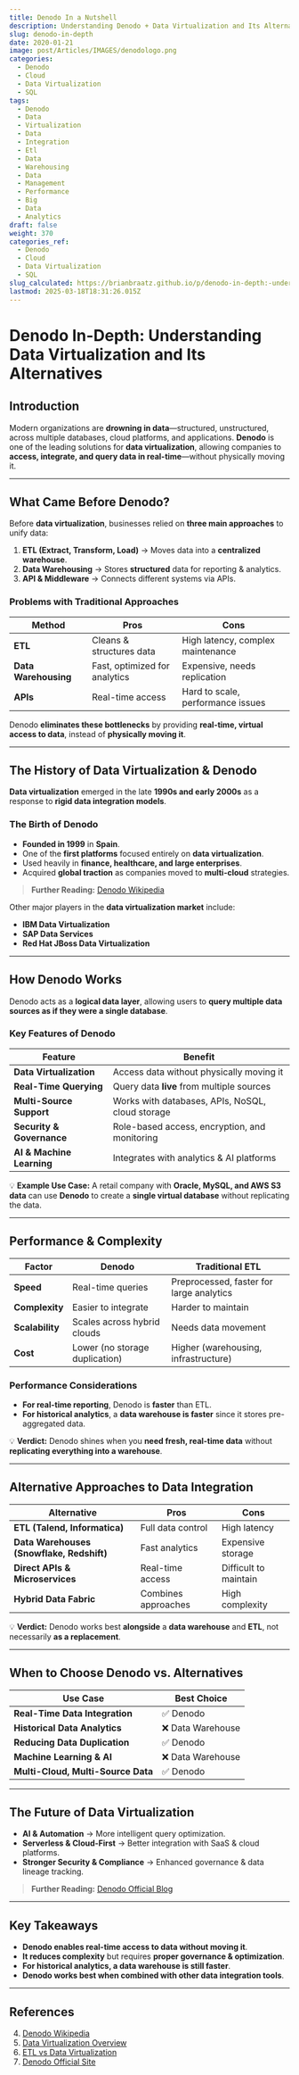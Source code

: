 ```yaml
---
title: Denodo In a Nutshell
description: Understanding Denodo + Data Virtualization and Its Alternatives
slug: denodo-in-depth
date: 2020-01-21
image: post/Articles/IMAGES/denodologo.png
categories:
  - Denodo
  - Cloud
  - Data Virtualization
  - SQL
tags:
  - Denodo
  - Data
  - Virtualization
  - Data
  - Integration
  - Etl
  - Data
  - Warehousing
  - Data
  - Management
  - Performance
  - Big
  - Data
  - Analytics
draft: false
weight: 370
categories_ref:
  - Denodo
  - Cloud
  - Data Virtualization
  - SQL
slug_calculated: https://brianbraatz.github.io/p/denodo-in-depth:-understanding-data-virtualization-and-its-alternatives
lastmod: 2025-03-18T18:31:26.015Z
---
```

# Denodo In-Depth: Understanding Data Virtualization and Its Alternatives

## Introduction

Modern organizations are **drowning in data**—structured, unstructured, across multiple databases, cloud platforms, and applications. **Denodo** is one of the leading solutions for **data virtualization**, allowing companies to **access, integrate, and query data in real-time**—without physically moving it.

<!--
But how does **Denodo** work, and is it **better than traditional ETL and data warehousing**?  

In this guide, we’ll explore:  
- How data integration **worked before Denodo**.  
- **What Denodo brings to the table**.  
- **The history of data virtualization** (with links!).  
- **Pros and cons of using Denodo** vs. **alternative approaches**.  
- **Performance considerations & complexity trade-offs**.  

By the end, you’ll have a solid grasp of **whether Denodo is the right choice for your organization**.  
-->

***

## What Came Before Denodo?

Before **data virtualization**, businesses relied on **three main approaches** to unify data:

1. **ETL (Extract, Transform, Load)** → Moves data into a **centralized warehouse**.
2. **Data Warehousing** → Stores **structured** data for reporting & analytics.
3. **API & Middleware** → Connects different systems via APIs.

### **Problems with Traditional Approaches**

| Method               | Pros                          | Cons                              |
| -------------------- | ----------------------------- | --------------------------------- |
| **ETL**              | Cleans & structures data      | High latency, complex maintenance |
| **Data Warehousing** | Fast, optimized for analytics | Expensive, needs replication      |
| **APIs**             | Real-time access              | Hard to scale, performance issues |

Denodo **eliminates these bottlenecks** by providing **real-time, virtual access to data**, instead of **physically moving it**.

***

## The History of Data Virtualization & Denodo

**Data virtualization** emerged in the late **1990s and early 2000s** as a response to **rigid data integration models**.

### **The Birth of Denodo**

* **Founded in 1999** in **Spain**.
* One of the **first platforms** focused entirely on **data virtualization**.
* Used heavily in **finance, healthcare, and large enterprises**.
* Acquired **global traction** as companies moved to **multi-cloud** strategies.

> **Further Reading:** [Denodo Wikipedia](https://en.wikipedia.org/wiki/Denodo)

Other major players in the **data virtualization market** include:

* **IBM Data Virtualization**
* **SAP Data Services**
* **Red Hat JBoss Data Virtualization**

***

## How Denodo Works

Denodo acts as a **logical data layer**, allowing users to **query multiple data sources as if they were a single database**.

### **Key Features of Denodo**

| Feature                   | Benefit                                          |
| ------------------------- | ------------------------------------------------ |
| **Data Virtualization**   | Access data without physically moving it         |
| **Real-Time Querying**    | Query data **live** from multiple sources        |
| **Multi-Source Support**  | Works with databases, APIs, NoSQL, cloud storage |
| **Security & Governance** | Role-based access, encryption, and monitoring    |
| **AI & Machine Learning** | Integrates with analytics & AI platforms         |

💡 **Example Use Case:** A retail company with **Oracle, MySQL, and AWS S3 data** can use **Denodo** to create a **single virtual database** without replicating the data.

***

## Performance & Complexity

| Factor          | Denodo                         | Traditional ETL                          |
| --------------- | ------------------------------ | ---------------------------------------- |
| **Speed**       | Real-time queries              | Preprocessed, faster for large analytics |
| **Complexity**  | Easier to integrate            | Harder to maintain                       |
| **Scalability** | Scales across hybrid clouds    | Needs data movement                      |
| **Cost**        | Lower (no storage duplication) | Higher (warehousing, infrastructure)     |

### **Performance Considerations**

* **For real-time reporting**, Denodo is **faster** than ETL.
* **For historical analytics**, a **data warehouse is faster** since it stores pre-aggregated data.

💡 **Verdict:** Denodo shines when you **need fresh, real-time data** without **replicating everything into a warehouse**.

***

## Alternative Approaches to Data Integration

| Alternative                               | Pros                | Cons                  |
| ----------------------------------------- | ------------------- | --------------------- |
| **ETL (Talend, Informatica)**             | Full data control   | High latency          |
| **Data Warehouses (Snowflake, Redshift)** | Fast analytics      | Expensive storage     |
| **Direct APIs & Microservices**           | Real-time access    | Difficult to maintain |
| **Hybrid Data Fabric**                    | Combines approaches | High complexity       |

💡 **Verdict:** Denodo works best **alongside** a **data warehouse** and **ETL**, not necessarily **as a replacement**.

***

## When to Choose Denodo vs. Alternatives

| Use Case                           | Best Choice      |
| ---------------------------------- | ---------------- |
| **Real-Time Data Integration**     | ✅ Denodo         |
| **Historical Data Analytics**      | ❌ Data Warehouse |
| **Reducing Data Duplication**      | ✅ Denodo         |
| **Machine Learning & AI**          | ❌ Data Warehouse |
| **Multi-Cloud, Multi-Source Data** | ✅ Denodo         |

***

## The Future of Data Virtualization

* **AI & Automation** → More intelligent query optimization.
* **Serverless & Cloud-First** → Better integration with SaaS & cloud platforms.
* **Stronger Security & Compliance** → Enhanced governance & data lineage tracking.

> **Further Reading:** [Denodo Official Blog](https://www.denodo.com/en/blog)

***

## Key Takeaways

* **Denodo enables real-time access to data without moving it**.
* **It reduces complexity** but requires **proper governance & optimization**.
* **For historical analytics, a data warehouse is still faster**.
* **Denodo works best when combined with other data integration tools**.

***

## References

4. [Denodo Wikipedia](https://en.wikipedia.org/wiki/Denodo)
5. [Data Virtualization Overview](https://www.gartner.com/en/documents/4002419)
6. [ETL vs Data Virtualization](https://www.dataversity.net/data-virtualization-vs-etl/)
7. [Denodo Official Site](https://www.denodo.com/en)

